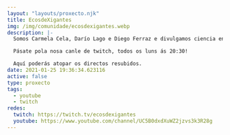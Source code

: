 ```yaml
---
layout: "layouts/proxecto.njk"
title: EcosdeXigantes
img: /img/comunidade/ecosdexigantes.webp
description: |-
  Somos Carmela Cela, Darío Lago e Diego Ferraz e divulgamos ciencia en twitch dunha forma amena, dinámica e animada.

  Pásate pola nosa canle de twitch, todos os luns ás 20:30!

  Aquí poderás atopar os directos resubidos.
date: 2021-01-25 19:36:34.623116
active: false
type: proxecto
tags:
  - youtube
  - twitch
redes:
  twitch: https://twitch.tv/ecosdexigantes
  youtube: https://www.youtube.com/channel/UC5B0dxdXuWZ2jzvs3k3R28g
---
```

